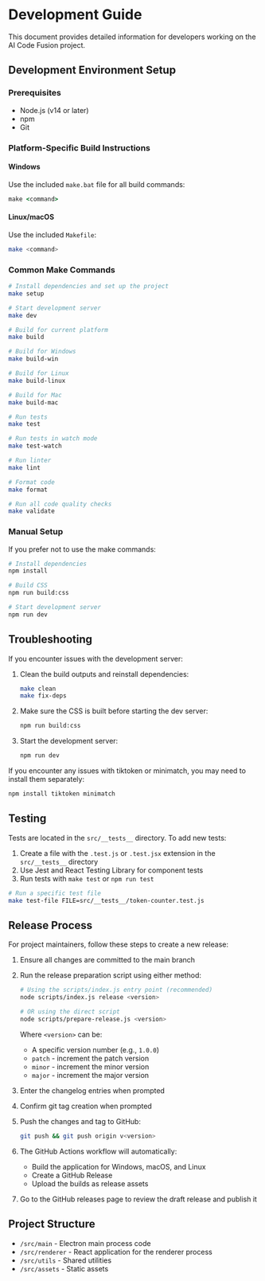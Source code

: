 # Development Guide

This document provides detailed information for developers working on the AI Code Fusion project.

## Development Environment Setup

### Prerequisites

- Node.js (v14 or later)
- npm
- Git

### Platform-Specific Build Instructions

#### Windows

Use the included `make.bat` file for all build commands:

```cmd
make <command>
```

#### Linux/macOS

Use the included `Makefile`:

```bash
make <command>
```

### Common Make Commands

```bash
# Install dependencies and set up the project
make setup

# Start development server
make dev

# Build for current platform
make build

# Build for Windows
make build-win

# Build for Linux
make build-linux

# Build for Mac
make build-mac

# Run tests
make test

# Run tests in watch mode
make test-watch

# Run linter
make lint

# Format code
make format

# Run all code quality checks
make validate
```

### Manual Setup

If you prefer not to use the make commands:

```bash
# Install dependencies
npm install

# Build CSS
npm run build:css

# Start development server
npm run dev
```

## Troubleshooting

If you encounter issues with the development server:

1. Clean the build outputs and reinstall dependencies:

   ```bash
   make clean
   make fix-deps
   ```

2. Make sure the CSS is built before starting the dev server:

   ```bash
   npm run build:css
   ```

3. Start the development server:

   ```bash
   npm run dev
   ```

If you encounter any issues with tiktoken or minimatch, you may need to install them separately:

```bash
npm install tiktoken minimatch
```

## Testing

Tests are located in the `src/__tests__` directory. To add new tests:

1. Create a file with the `.test.js` or `.test.jsx` extension in the `src/__tests__` directory
2. Use Jest and React Testing Library for component tests
3. Run tests with `make test` or `npm run test`

```bash
# Run a specific test file
make test-file FILE=src/__tests__/token-counter.test.js
```

## Release Process

For project maintainers, follow these steps to create a new release:

1. Ensure all changes are committed to the main branch
2. Run the release preparation script using either method:

   ```bash
   # Using the scripts/index.js entry point (recommended)
   node scripts/index.js release <version>

   # OR using the direct script
   node scripts/prepare-release.js <version>
   ```

   Where `<version>` can be:

   - A specific version number (e.g., `1.0.0`)
   - `patch` - increment the patch version
   - `minor` - increment the minor version
   - `major` - increment the major version

3. Enter the changelog entries when prompted
4. Confirm git tag creation when prompted
5. Push the changes and tag to GitHub:

   ```bash
   git push && git push origin v<version>
   ```

6. The GitHub Actions workflow will automatically:
   - Build the application for Windows, macOS, and Linux
   - Create a GitHub Release
   - Upload the builds as release assets
7. Go to the GitHub releases page to review the draft release and publish it

## Project Structure

- `/src/main` - Electron main process code
- `/src/renderer` - React application for the renderer process
- `/src/utils` - Shared utilities
- `/src/assets` - Static assets
